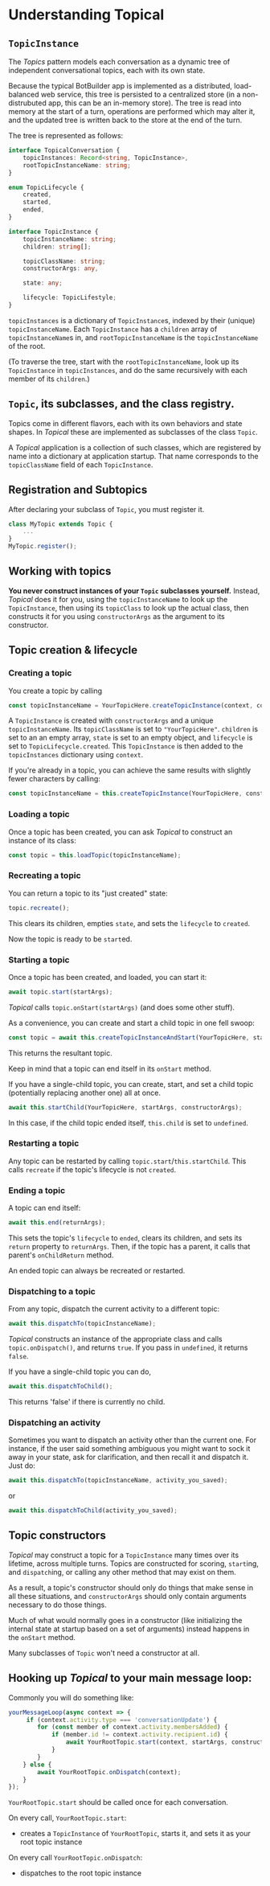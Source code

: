 
# Understanding Topical

## `TopicInstance`

The *Topics* pattern models each conversation as a dynamic tree of independent conversational topics, each with its own state.

Because the typical BotBuilder app is implemented as a distributed, load-balanced web service, this tree is persisted to a centralized store (in a non-distrubuted app, this can be an in-memory store). The tree is read into memory at the start of a turn, operations are performed which may alter it, and the updated tree is written back to the store at the end of the turn.

The tree is represented as follows:

```ts
interface TopicalConversation {
    topicInstances: Record<string, TopicInstance>,
    rootTopicInstanceName: string;
}

enum TopicLifecycle {
    created,
    started,
    ended,
}

interface TopicInstance {
    topicInstanceName: string;
    children: string[];

    topicClassName: string;
    constructorArgs: any,

    state: any;

    lifecycle: TopicLifestyle;
}
```

`topicInstances` is a dictionary of `TopicInstance`s, indexed by their (unique) `topicInstanceName`. Each `TopicInstance` has a `children` array of `topicInstanceName`s in, and `rootTopicInstanceName` is the `topicInstanceName` of the root.

(To traverse the tree, start with the `rootTopicInstanceName`, look up its `TopicInstance` in `topicInstances`, and do the same recursively with each member of its `children`.)

## `Topic`, its subclasses, and the class registry.

Topics come in different flavors, each with its own behaviors and state shapes. In *Topical* these are implemented as subclasses of the class `Topic`.

A *Topical* application is a collection of such classes, which are registered by name into a dictionary at application startup. That name corresponds to the `topicClassName` field of each `TopicInstance`.

## Registration and Subtopics

After declaring your subclass of `Topic`, you must register it.

```ts
class MyTopic extends Topic {
    ...
}
MyTopic.register();
```

## Working with topics

**You never construct instances of your `Topic` subclasses yourself.** Instead, *Topical* does it for you, using the `topicInstanceName` to look up the `TopicInstance`, then using its `topicClass` to look up the actual class, then constructs it for you using `constructorArgs` as the argument to its constructor.

## Topic creation & lifecycle

### Creating a topic

You create a topic by calling

```ts
const topicInstanceName = YourTopicHere.createTopicInstance(context, constructorArgs);
```

A `TopicInstance` is created with `constructorArgs` and a unique `topicInstanceName`. Its `topicClassName` is set to `"YourTopicHere"`. `children` is set to an an empty array, `state` is set to an empty object, and `lifecycle` is set to `TopicLifecycle.created`. This `TopicInstance` is then added to the `topicInstances` dictionary using `context`. 

If you're already in a topic, you can achieve the same results with slightly fewer characters by calling:

```ts
const topicInstanceName = this.createTopicInstance(YourTopicHere, constructorArgs);
```

### Loading a topic

Once a topic has been created, you can ask *Topical* to construct an instance of its class:

```ts
const topic = this.loadTopic(topicInstanceName);
```

### Recreating a topic

You can return a topic to its "just created" state:

```ts
topic.recreate();
```

This clears its children, empties `state`, and sets the `lifecycle` to `created`.

Now the topic is ready to be `start`ed.

### Starting a topic

Once a topic has been created, and loaded, you can start it:

```ts
await topic.start(startArgs);
```

*Topical* calls `topic.onStart(startArgs)` (and does some other stuff).

As a convenience, you can create and start a child topic in one fell swoop:

```ts
const topic = await this.createTopicInstanceAndStart(YourTopicHere, startArgs, constructorArgs);
```

This returns the resultant topic.

Keep in mind that a topic can end itself in its `onStart` method.

If you have a single-child topic, you can create, start, and set a child topic (potentially replacing another one) all at once.

```ts
await this.startChild(YourTopicHere, startArgs, constructorArgs);
```

In this case, if the child topic ended itself, `this.child` is set to `undefined`.

### Restarting a topic

Any topic can be restarted by calling `topic.start`/`this.startChild`. This calls `recreate` if the topic's lifecycle is not `created`.

### Ending a topic

A topic can end itself:

```ts
await this.end(returnArgs);
```

This sets the topic's `lifecycle` to `ended`, clears its children, and sets its `return` property to `returnArgs`. Then, if the topic has a parent, it calls that parent's `onChildReturn` method.

An ended topic can always be recreated or restarted.

### Dispatching to a topic

From any topic, dispatch the current activity to a different topic:

```ts
await this.dispatchTo(topicInstanceName);
```

*Topical* constructs an instance of the appropriate class and calls `topic.onDispatch()`, and returns `true`. If you pass in `undefined`, it returns `false`.

If you have a single-child topic you can do,

```ts
await this.dispatchToChild();
```

This returns 'false' if there is currently no child.

### Dispatching an activity

Sometimes you want to dispatch an activity other than the current one. For instance, if the user said something ambiguous you might want to sock it away in your state, ask for clarification, and then recall it and dispatch it. Just do:

```ts
await this.dispatchTo(topicInstanceName, activity_you_saved);
```

or

```ts
await this.dispatchToChild(activity_you_saved);
```

## Topic constructors

*Topical* may construct a topic for a `TopicInstance` many times over its lifetime, across multiple turns. Topics are constructed for scoring, `start`ing, and `dispatch`ing, or calling any other method that may exist on them.

As a result, a topic's constructor should only do things that make sense in all these situations, and `constructorArgs` should only contain arguments necessary to do those things.

Much of what would normally goes in a constructor (like initializing the internal state at startup based on a set of arguments) instead happens in the `onStart` method.

Many subclasses of `Topic` won't need a constructor at all.

## Hooking up *Topical* to your main message loop:

Commonly you will do something like:

```ts
yourMessageLoop(async context => {
     if (context.activity.type === 'conversationUpdate') {
        for (const member of context.activity.membersAdded) {
            if (member.id != context.activity.recipient.id) {
                await YourRootTopic.start(context, startArgs, constructorArgs);
            }
        }
    } else {
        await YourRootTopic.onDispatch(context);
    }
});
```

`YourRootTopic.start` should be called once for each conversation.

On every call, `YourRootTopic.start`:
* creates a `TopicInstance` of `YourRootTopic`, starts it, and sets it as your root topic instance

On every call `YourRootTopic.onDispatch`:
* dispatches to the root topic instance

